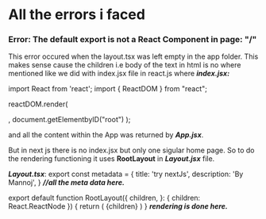 # All the errors i faced

### Error: The default export is not a React Component in page: "/"
This error occured when the layout.tsx was left empty in the app folder. This makes sense cause the children i.e body of the text in html
is no where mentioned like we did with index.jsx file in react.js where 
***index.jsx:***

import React from 'react';
import { ReactDOM } from "react";

reactDOM.render(
  <div>
    <App />
  </div>,
  document.getElementbyID("root")
);

and all the content within the App was returned by ***App.jsx***.

But in next js there is no index.jsx but only one sigular home page. So to do the rendering functioning it uses **RootLayout** in ***Layout.jsx***
file.

***Layout.tsx***:
export const metadata = {
  title: 'try nextJs',
  description: 'By Mannoj',
} ***//all the meta data here.***

export default function RootLayout({
  children,
}: {
  children: React.ReactNode
}) {
  return (
    <html lang="en">
      <body>{children}</body>
    </html>
  )
} ***rendering is done here.***


